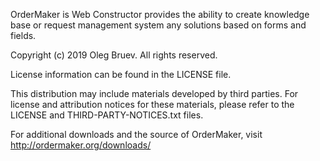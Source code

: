 OrderMaker is Web Constructor provides the ability to create knowledge base or request management system any solutions based on forms and fields.

Copyright (c) 2019 Oleg Bruev. All rights reserved.

License information can be found in the LICENSE file.

This distribution may include materials developed by third parties.
For license and attribution notices for these materials,
please refer to the LICENSE and THIRD-PARTY-NOTICES.txt files.

For additional downloads and the source of OrderMaker, visit 
http://ordermaker.org/downloads/